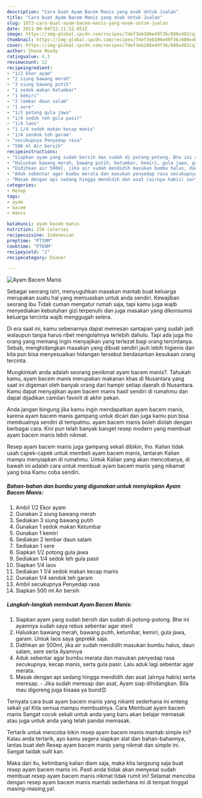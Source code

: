 ```yaml
---
description: "Cara buat Ayam Bacem Manis yang enak Untuk Jualan"
title: "Cara buat Ayam Bacem Manis yang enak Untuk Jualan"
slug: 1072-cara-buat-ayam-bacem-manis-yang-enak-untuk-jualan
date: 2021-06-04T12:11:52.851Z
image: https://img-global.cpcdn.com/recipes/7def3eb106e49f36/680x482cq70/ayam-bacem-manis-foto-resep-utama.jpg
thumbnail: https://img-global.cpcdn.com/recipes/7def3eb106e49f36/680x482cq70/ayam-bacem-manis-foto-resep-utama.jpg
cover: https://img-global.cpcdn.com/recipes/7def3eb106e49f36/680x482cq70/ayam-bacem-manis-foto-resep-utama.jpg
author: Shane Moody
ratingvalue: 4.3
reviewcount: 12
recipeingredient:
- "1/2 Ekor ayam"
- "2 siung bawang merah"
- "3 siung bawang putih"
- "1 sedok makan Ketumbar"
- "1 kemiri"
- "2 lembar daun salam"
- "1 sere"
- "1/2 potong gula jawa"
- "1/4 sedok teh gula pasir"
- "1/4 laos"
- "1 1/4 sedok makan kecap manis"
- "1/4 sendok teh garam"
- "secukupnya Penyedap rasa"
- "500 ml Air bersih"
recipeinstructions:
- "Siapkan ayam yang sudah bersih dan sudah di potong-potong. Btw ini ayamnya sudah saya rebus sebentar agar steril"
- "Haluskan bawang merah, bawang putih, ketumbar, kemiri, gula jawa, garam. Untuk laos saya geprekk saja."
- "Didihkan air 500ml, jika air sudah mendidih masukan bumbu halus, daun salam, sere serta Ayamnya"
- "Aduk sebentar agar bumbu merata dan masukan penyedap rasa secukupnya, kecap manis, serta gula pasir. Lalu aduk lagi sebentar agar merata."
- "Masak dengan api sedang hingga mendidih dan asat (airnya habis) serta meresap.  Jika sudah meresap dan asat, Ayam siap dihidangkan. Bila mau digoreng juga bisaaa ya bund😊"
categories:
- Resep
tags:
- ayam
- bacem
- manis

katakunci: ayam bacem manis 
nutrition: 258 calories
recipecuisine: Indonesian
preptime: "PT39M"
cooktime: "PT60M"
recipeyield: "2"
recipecategory: Dinner

---
```



![Ayam Bacem Manis](https://img-global.cpcdn.com/recipes/7def3eb106e49f36/680x482cq70/ayam-bacem-manis-foto-resep-utama.jpg)

Sebagai seorang istri, menyuguhkan masakan mantab buat keluarga merupakan suatu hal yang memuaskan untuk anda sendiri. Kewajiban seorang ibu Tidak cuman mengatur rumah saja, tapi kamu juga wajib menyediakan kebutuhan gizi terpenuhi dan juga masakan yang dikonsumsi keluarga tercinta wajib menggugah selera.

Di era  saat ini, kamu sebenarnya dapat memesan santapan yang sudah jadi walaupun tanpa harus ribet mengolahnya terlebih dahulu. Tapi ada juga lho orang yang memang ingin menyajikan yang terlezat bagi orang tercintanya. Sebab, menghidangkan masakan yang dibuat sendiri jauh lebih higienis dan kita pun bisa menyesuaikan hidangan tersebut berdasarkan kesukaan orang tercinta. 



Mungkinkah anda adalah seorang penikmat ayam bacem manis?. Tahukah kamu, ayam bacem manis merupakan makanan khas di Nusantara yang saat ini digemari oleh banyak orang dari hampir setiap daerah di Nusantara. Kamu dapat menyajikan ayam bacem manis hasil sendiri di rumahmu dan dapat dijadikan camilan favorit di akhir pekan.

Anda jangan bingung jika kamu ingin mendapatkan ayam bacem manis, karena ayam bacem manis gampang untuk dicari dan juga kamu pun bisa membuatnya sendiri di tempatmu. ayam bacem manis boleh diolah dengan berbagai cara. Kini pun telah banyak banget resep modern yang membuat ayam bacem manis lebih nikmat.

Resep ayam bacem manis juga gampang sekali dibikin, lho. Kalian tidak usah capek-capek untuk membeli ayam bacem manis, lantaran Kalian mampu menyiapkan di rumahmu. Untuk Kalian yang akan mencobanya, di bawah ini adalah cara untuk membuat ayam bacem manis yang nikamat yang bisa Kamu coba sendiri.

<!--inarticleads1-->

##### Bahan-bahan dan bumbu yang digunakan untuk menyiapkan Ayam Bacem Manis:

1. Ambil 1/2 Ekor ayam
1. Gunakan 2 siung bawang merah
1. Sediakan 3 siung bawang putih
1. Gunakan 1 sedok makan Ketumbar
1. Gunakan 1 kemiri
1. Sediakan 2 lembar daun salam
1. Sediakan 1 sere
1. Siapkan 1/2 potong gula jawa
1. Sediakan 1/4 sedok teh gula pasir
1. Siapkan 1/4 laos
1. Sediakan 1 1/4 sedok makan kecap manis
1. Gunakan 1/4 sendok teh garam
1. Ambil secukupnya Penyedap rasa
1. Siapkan 500 ml Air bersih




<!--inarticleads2-->

##### Langkah-langkah membuat Ayam Bacem Manis:

1. Siapkan ayam yang sudah bersih dan sudah di potong-potong. Btw ini ayamnya sudah saya rebus sebentar agar steril
1. Haluskan bawang merah, bawang putih, ketumbar, kemiri, gula jawa, garam. Untuk laos saya geprekk saja.
1. Didihkan air 500ml, jika air sudah mendidih masukan bumbu halus, daun salam, sere serta Ayamnya
1. Aduk sebentar agar bumbu merata dan masukan penyedap rasa secukupnya, kecap manis, serta gula pasir. Lalu aduk lagi sebentar agar merata.
1. Masak dengan api sedang hingga mendidih dan asat (airnya habis) serta meresap.  - Jika sudah meresap dan asat, Ayam siap dihidangkan. Bila mau digoreng juga bisaaa ya bund😊




Ternyata cara buat ayam bacem manis yang nikamt sederhana ini enteng sekali ya! Kita semua mampu membuatnya. Cara Membuat ayam bacem manis Sangat cocok sekali untuk anda yang baru akan belajar memasak atau juga untuk anda yang telah pandai memasak.

Tertarik untuk mencoba bikin resep ayam bacem manis mantab simple ini? Kalau anda tertarik, ayo kamu segera siapkan alat dan bahan-bahannya, lantas buat deh Resep ayam bacem manis yang nikmat dan simple ini. Sangat taidak sulit kan. 

Maka dari itu, ketimbang kalian diam saja, maka kita langsung saja buat resep ayam bacem manis ini. Pasti anda tiidak akan menyesal sudah membuat resep ayam bacem manis nikmat tidak rumit ini! Selamat mencoba dengan resep ayam bacem manis mantab sederhana ini di tempat tinggal masing-masing,ya!.

